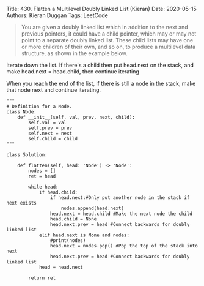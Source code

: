 Title: 430. Flatten a Multilevel Doubly Linked List (Kieran)
Date: 2020-05-15
Authors: Kieran Duggan
Tags: LeetCode

>You are given a doubly linked list which in addition to the next and previous pointers, it could have a child pointer, which may or may not point to a separate doubly linked list. These child lists may have one or more children of their own, and so on, to produce a multilevel data structure, as shown in the example below.

Iterate down the list. If there's a child then put head.next on the stack, and make head.next = head.child, then continue iterating

When you reach the end of the list, if there is still a node in the stack, make that node next and continue iterating.

```python3
"""
# Definition for a Node.
class Node:
    def __init__(self, val, prev, next, child):
        self.val = val
        self.prev = prev
        self.next = next
        self.child = child
"""

class Solution:
        
    def flatten(self, head: 'Node') -> 'Node':
        nodes = []
        ret = head
        
        while head:
            if head.child:
                if head.next:#Only put another node in the stack if next exists
                    nodes.append(head.next)
                head.next = head.child #Make the next node the child
                head.child = None
                head.next.prev = head #Connect backwards for doubly linked list
            elif head.next is None and nodes:
                #print(nodes)
                head.next = nodes.pop() #Pop the top of the stack into next
                head.next.prev = head #Connect backwards for doubly linked list
            head = head.next
                
        return ret
```
